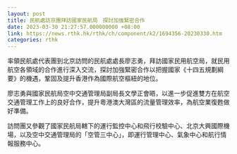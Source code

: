 ```yaml
---
layout: post
title: 民航處訪京團拜訪國家民航局　探討加強緊密合作
date: 2023-03-30 21:27:57.000000000 +08:00
link: https://news.rthk.hk/rthk/ch/component/k2/1694356-20230330.htm
categories: rthk
---
```


率領民航處代表團到北京訪問的民航處處長廖志勇，拜訪國家民用航空局，就民用航空各領域的合作進行深入交流，探討加強緊密合作以把握國家《十四五規劃綱要》的機遇，鞏固及提升香港作為國際航空樞紐的地位。

廖志勇與國家民航局空中交通管理局副局長文學正會晤，以進一步促進雙方在航空交通管理工作上的良好合作，提升粵港澳大灣區的流量管理效率，為航空業復甦做好準備。

訪問團又參觀了國家民航局轄下的運行監控中心和飛行校驗中心、北京大興國際機場，以及空中交通管理局的「空管三中心」，即運行管理中心、氣象中心和航行情報服務中心。
